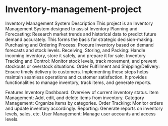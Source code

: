 # Inventory-management-project
Inventory Management System Description This project is an Inventory Management System designed to assist Inventory Planning and Forecasting: Research market trends and historical data to predict future demand accurately. This forms the basis for strategic decision-making. Purchasing and Ordering Process: Procure inventory based on demand forecasts and stock levels. Receiving, Storing, and Packing: Handle incoming inventory, store it safely, and prepare it for sale. Inventory Tracking and Control: Monitor stock levels, track movement, and prevent stockouts or overstock situations. Order Fulfillment and Shipping/Delivery: Ensure timely delivery to customers. Implementing these steps helps maintain seamless operations and customer satisfaction. It provides functionalities to manage inventory, track items, and generate reports.

Features Inventory Dashboard: Overview of current inventory status. Item Management: Add, edit, and delete items from inventory. Category Management: Organize items by categories. Order Tracking: Monitor orders and update inventory accordingly. Reporting: Generate reports on inventory levels, sales, etc. User Management: Manage user accounts and access levels.
